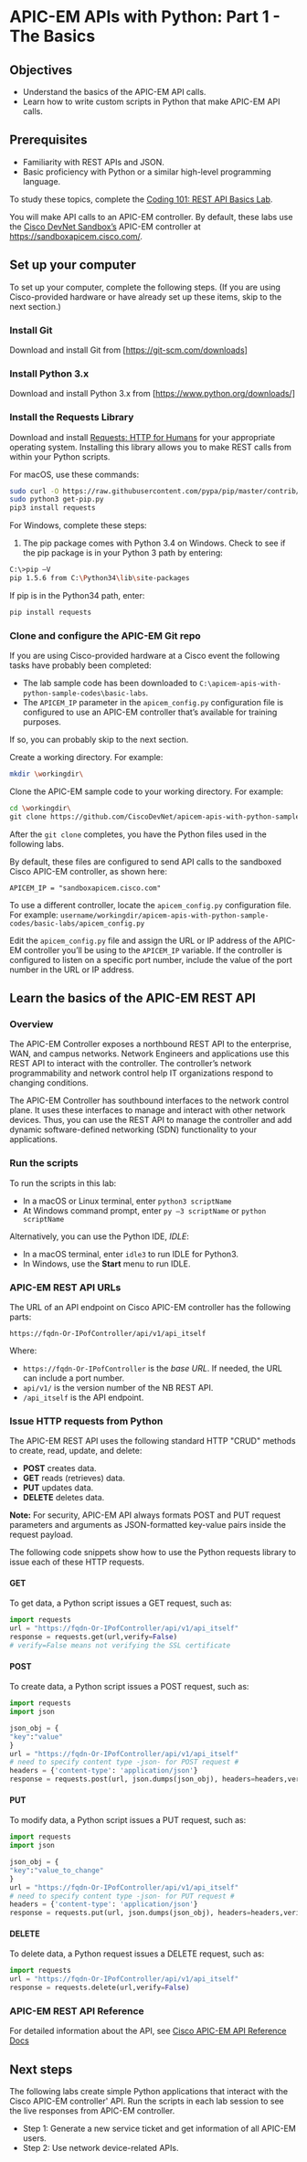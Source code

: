 ﻿# APIC-EM APIs with Python: Part 1 - The Basics


## Objectives

* Understand the basics of the APIC-EM API calls.
* Learn how to write custom scripts in Python that make APIC-EM API calls.

## Prerequisites

* Familiarity with REST APIs and JSON.
* Basic proficiency with Python or a similar high-level programming language.

To study these topics, complete the [Coding 101: REST API Basics Lab](https://learninglabs.cisco.com/labs/coding-101-rest-basics-ga/step/1).

You will make API calls to an APIC-EM controller. By default, these labs use the [Cisco DevNet Sandbox’s](https://developer.cisco.com/site/devnet/sandbox/) APIC-EM controller at https://sandboxapicem.cisco.com/.


## Set up your computer

To set up your computer, complete the following steps. (If you are using Cisco-provided hardware or have already set up these items, skip to the next section.)

### Install Git
Download and install Git from [https://git-scm.com/downloads]

### Install Python 3.x
Download and install Python 3.x from [https://www.python.org/downloads/]

### Install the Requests Library
Download and install [Requests: HTTP for Humans](http://docs.python-requests.org/en/latest/) for your appropriate operating system. Installing this library allows you to make REST calls from within your Python scripts.

For macOS, use these commands:
```bash
sudo curl -O https://raw.githubusercontent.com/pypa/pip/master/contrib/get-pip.py
sudo python3 get-pip.py
pip3 install requests
```

For Windows, complete these steps:
1. The pip package comes with Python 3.4 on Windows. Check to see if the pip package is in your Python 3 path by entering:
```bash
C:\>pip –V
pip 1.5.6 from C:\Python34\lib\site-packages
```

If pip is in the Python34 path, enter:
```bash
pip install requests
```

### Clone and configure the APIC-EM Git repo

If you are using Cisco-provided hardware at a Cisco event the following tasks have probably been completed:
* The lab sample code has been downloaded to `C:\apicem-apis-with-python-sample-codes\basic-labs`.
* The `APICEM_IP` parameter in the `apicem_config.py` configuration file is configured to use an APIC-EM controller that’s available for training purposes.

If so, you can probably skip to the next section.

Create a working directory. For example:
```bash
mkdir \workingdir\
```

Clone the APIC-EM sample code to your working directory. For example:
```bash
cd \workingdir\
git clone https://github.com/CiscoDevNet/apicem-apis-with-python-sample-codes
```

After the `git clone` completes, you have the Python files used in the following labs.

By default, these files are configured to send API calls to the sandboxed Cisco APIC-EM controller, as shown here:
```
APICEM_IP = "sandboxapicem.cisco.com"
```

To use a different controller, locate the `apicem_config.py` configuration file. For example: `username/workingdir/apicem-apis-with-python-sample-codes/basic-labs/apicem_config.py`

Edit the `apicem_config.py` file and assign the URL or IP address of the APIC-EM controller you’ll be using to the `APICEM_IP` variable. If the controller is configured to listen on a specific port number, include the value of the port number in the URL or IP address.

## Learn the basics of the APIC-EM REST API

### Overview

The APIC-EM Controller exposes a northbound REST API to the enterprise, WAN, and campus networks. Network Engineers and applications use this REST API to interact with the controller. The controller’s network programmability and network control help IT organizations respond to changing conditions.

The APIC-EM Controller has southbound interfaces to the network control plane. It uses these interfaces to manage and interact with other network devices. Thus, you can use the REST API to manage the controller and add dynamic software-defined networking (SDN) functionality to your applications.

### Run the scripts

To run the scripts in this lab:
* In a macOS or Linux terminal, enter `python3 scriptName`
* At Windows command prompt, enter `py –3 scriptName` or `python scriptName`

Alternatively, you can use the Python IDE, *IDLE*:
* In a macOS terminal, enter `idle3` to run IDLE for Python3.
* In Windows, use the **Start** menu to run IDLE.

### APIC-EM REST API URLs
The URL of an API endpoint on Cisco APIC-EM controller has the following parts:
```
https://fqdn-Or-IPofController/api/v1/api_itself
```

Where:
* `https://fqdn-Or-IPofController` is the *base URL*. If needed, the URL can include a port number.
* `api/v1/` is the version number of the NB REST API.
* `/api_itself` is the API endpoint.

### Issue HTTP requests from Python

The APIC-EM REST API uses the following standard HTTP "CRUD" methods to create, read, update, and delete:
* **POST** creates data.
* **GET** reads (retrieves) data.
* **PUT** updates data.
* **DELETE** deletes data.

**Note:** For security, APIC-EM API always formats POST and PUT request parameters and arguments as JSON-formatted key-value pairs inside the request payload.

The following code snippets show how to use the Python requests library to issue each of these HTTP requests.

#### GET

To get data, a Python script issues a GET request, such as:

```python
import requests
url = "https://fqdn-Or-IPofController/api/v1/api_itself"
response = requests.get(url,verify=False)
# verify=False means not verifying the SSL certificate
```

#### POST

To create data, a Python script issues a POST request, such as:

```python
import requests
import json

json_obj = {
"key":"value"
}
url = "https://fqdn-Or-IPofController/api/v1/api_itself"
# need to specify content type -json- for POST request #
headers = {'content-type': 'application/json'}
response = requests.post(url, json.dumps(json_obj), headers=headers,verify=False)
```

#### PUT

To modify data, a Python script issues a PUT request, such as:

```python
import requests
import json

json_obj = {
"key":"value_to_change"
}
url = "https://fqdn-Or-IPofController/api/v1/api_itself"
# need to specify content type -json- for PUT request #
headers = {'content-type': 'application/json'}
response = requests.put(url, json.dumps(json_obj), headers=headers,verify=False)
```

#### DELETE

To delete data, a Python request issues a DELETE request, such as:

```python
import requests
url = "https://fqdn-Or-IPofController/api/v1/api_itself"
response = requests.delete(url,verify=False)
```

### APIC-EM REST API Reference
For detailed information about the API, see
[Cisco APIC-EM API Reference Docs](https://developer.cisco.com/site/apic-em-rest-api/)

## Next steps
The following labs create simple Python applications that interact with the Cisco APIC-EM controller' API. Run the scripts in each lab session to see the live responses from APIC-EM controller.

* Step 1: Generate a new service ticket and get information of all APIC-EM users.
* Step 2: Use network device-related APIs.
